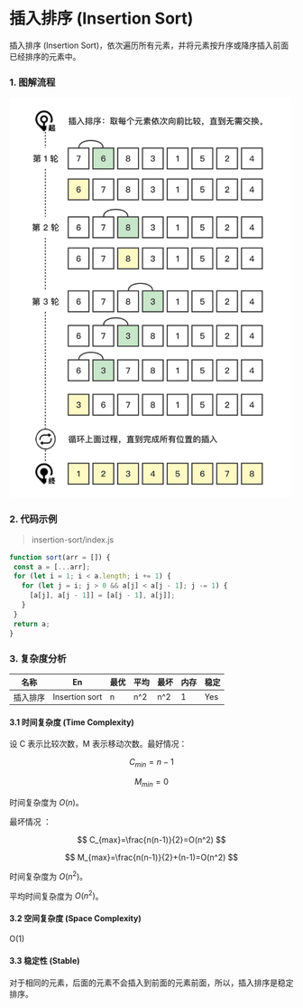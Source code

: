 # 插入排序 (Insertion Sort)

插入排序 (Insertion Sort)，依次遍历所有元素，并将元素按升序或降序插入前面已经排序的元素中。

### 1. 图解流程

<img src="../../_imgs/InsertionSort.png" width="500"/>

### 2. 代码示例

> insertion-sort/index.js

 ```js
function sort(arr = []) {
  const a = [...arr];
  for (let i = 1; i < a.length; i += 1) {
    for (let j = i; j > 0 && a[j] < a[j - 1]; j -= 1) {
      [a[j], a[j - 1]] = [a[j - 1], a[j]];
    }
  }
  return a;
}
 ```

### 3. 复杂度分析

| 名称     | En             | 最优 | 平均 | 最坏 | 内存 | 稳定 |
| -------- | -------------- | ---- | ---- | ---- | ---- | ---- |
| 插入排序 | Insertion sort | n    | n^2  | n^2  | 1    | Yes  |

#### 3.1 时间复杂度 (Time Complexity)

设 C 表示比较次数，M 表示移动次数。最好情况：

$$
C_{min}=n-1
$$

$$
M_{min}=0
$$

时间复杂度为 $O(n)$。

最坏情况 ：

$$
C_{max}=\frac{n(n-1)}{2}=O(n^2)
$$

$$
M_{max}=\frac{n(n-1)}{2}+(n-1)=O(n^2)
$$

时间复杂度为 $O(n^2)$。

平均时间复杂度为 $O(n^2)$。

#### 3.2 空间复杂度 (Space Complexity)

O(1)

#### 3.3 稳定性 (Stable)

对于相同的元素，后面的元素不会插入到前面的元素前面，所以，插入排序是稳定排序。
